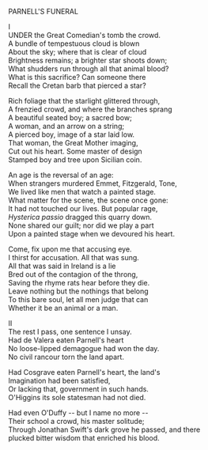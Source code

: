 PARNELL'S FUNERAL  
  
I  
UNDER the Great Comedian's tomb the crowd.  
A bundle of tempestuous cloud is blown  
About the sky; where that is clear of cloud  
Brightness remains; a brighter star shoots down;  
What shudders run through all that animal blood?  
What is this sacrifice? Can someone there  
Recall the Cretan barb that pierced a star?  
  
Rich foliage that the starlight glittered through,  
A frenzied crowd, and where the branches sprang  
A beautiful seated boy; a sacred bow;  
A woman, and an arrow on a string;  
A pierced boy, image of a star laid low.  
That woman, the Great Mother imaging,  
Cut out his heart.  Some master of design  
Stamped boy and tree upon Sicilian coin.  
  
An age is the reversal of an age:  
When strangers murdered Emmet, Fitzgerald, Tone,  
We lived like men that watch a painted stage.  
What matter for the scene, the scene once gone:  
It had not touched our lives.  But popular rage,  
*Hysterica passio* dragged this quarry down.  
None shared our guilt; nor did we play a part  
Upon a painted stage when we devoured his heart.  
  
Come, fix upon me that accusing eye.  
I thirst for accusation.  All that was sung.  
All that was said in Ireland is a lie  
Bred out of the contagion of the throng,  
Saving the rhyme rats hear before they die.  
Leave nothing but the nothings that belong  
To this bare soul, let all men judge that can  
Whether it be an animal or a man.  
  
II  
The rest I pass, one sentence I unsay.  
Had de Valera eaten Parnell's heart  
No loose-lipped demagogue had won the day.  
No civil rancour torn the land apart.  
  
Had Cosgrave eaten Parnell's heart, the land's  
Imagination had been satisfied,  
Or lacking that, government in such hands.  
O'Higgins its sole statesman had not died.  
  
Had even O'Duffy -- but I name no more --  
Their school a crowd, his master solitude;  
Through Jonathan Swift's dark grove he passed, and there  
plucked bitter wisdom that enriched his blood.  
